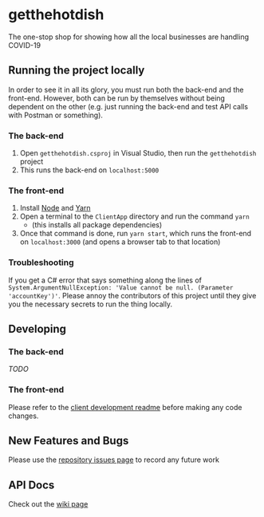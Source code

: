 ﻿# getthehotdish
The one-stop shop for showing how all the local businesses are handling COVID-19

## Running the project locally
In order to see it in all its glory, you must run both the back-end and the front-end. However, both can be run by themselves without being dependent on the other (e.g. just running the back-end and test API calls with Postman or something).
### The back-end
1. Open `getthehotdish.csproj` in Visual Studio, then run the `getthehotdish` project
2. This runs the back-end on `localhost:5000`
### The front-end
1. Install [Node](https://nodejs.org/en/download/) and [Yarn](https://classic.yarnpkg.com/en/docs/install)
2. Open a terminal to the `ClientApp` directory and run the command `yarn`
   * (this installs all package dependencies)
3. Once that command is done, run `yarn start`, which runs the front-end on `localhost:3000` (and opens a browser tab to that location)
### Troubleshooting
If you get a C# error that says something along the lines of `System.ArgumentNullException: 'Value cannot be null. (Parameter 'accountKey')'`. Please annoy the contributors of this project until they give you the necessary secrets to run the thing locally.

## Developing
### The back-end
*TODO*
### The front-end
Please refer to the [client development readme](ClientApp/README.md) before making any code changes.
## New Features and Bugs
Please use the [repository issues page](https://github.com/colathro/getthehotdish/issues) to record any future work

## API Docs
Check out the [wiki page](https://github.com/colathro/getthehotdish/wiki/API-Docs)
